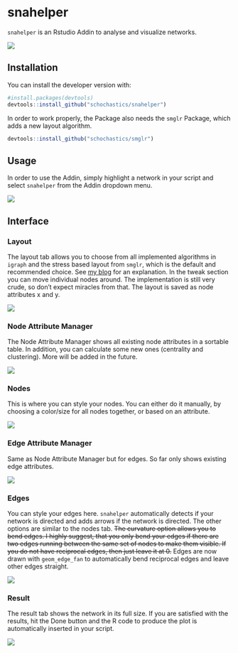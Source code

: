 
<!-- README.md is generated from README.Rmd. Please edit that file -->

# snahelper

`snahelper` is an Rstudio Addin to analyse and visualize networks.

![](figures/example.png)

## Installation

You can install the developer version with:

``` r
#install.packages(devtools)
devtools::install_github("schochastics/snahelper")
```

In order to work properly, the Package also needs the `smglr` Package,
which adds a new layout algorithm.

``` r
devtools::install_github("schochastics/smglr")
```

## Usage

In order to use the Addin, simply highlight a network in your script and
select `snahelper` from the Addin dropdown menu.

![](figures/snahelper.gif)

## Interface

### Layout

The layout tab allows you to choose from all implemented algorithms in
`igraph` and the stress based layout from `smglr`, which is the default
and recommended choice. See [my
blog](http://blog.schochastics.net/post/stress-based-graph-layouts/) for
an explanation. In the tweak section you can move individual nodes
around. The implementation is still very crude, so don’t expect miracles
from that. The layout is saved as node attributes x and y.

![](figures/layout.png)

### Node Attribute Manager

The Node Attribute Manager shows all existing node attributes in a
sortable table. In addition, you can calculate some new ones (centrality
and clustering). More will be added in the future.

![](figures/NattributeMan.png)

### Nodes

This is where you can style your nodes. You can either do it manually,
by choosing a color/size for all nodes together, or based on an
attribute.

![](figures/nodes.png)

### Edge Attribute Manager

Same as Node Attribute Manager but for edges. So far only shows existing
edge attributes.

![](figures/EattributeMan.png)

### Edges

You can style your edges here. `snahelper` automatically detects if your
network is directed and adds arrows if the network is directed. The
other options are similar to the nodes tab. ~~The curvature option
allows you to bend edges. I highly suggest, that you only bend your
edges if there are two edges running between the same set of nodes to
make them visible. If you do not have reciprocal edges, then just leave
it at 0.~~ Edges are now drawn with `geom_edge_fan` to automatically
bend reciprocal edges and leave other edges straight.

![](figures/edges.png)

### Result

The result tab shows the network in its full size. If you are satisfied
with the results, hit the Done button and the R code to produce the plot
is automatically inserted in your script.

![](figures/result.png)

